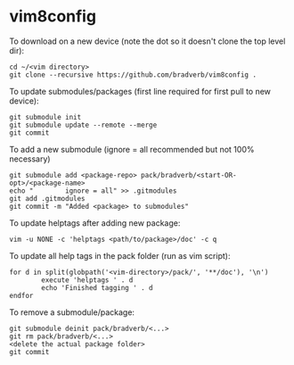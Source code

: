 # vim8config

To download on a new device (note the dot so it doesn't clone the top level dir):
```
cd ~/<vim directory>
git clone --recursive https://github.com/bradverb/vim8config .
```

To update submodules/packages (first line required for first pull to new device):  
```
git submodule init
git submodule update --remote --merge
git commit
```

To add a new submodule (ignore = all recommended but not 100% necessary)
```
git submodule add <package-repo> pack/bradverb/<start-OR-opt>/<package-name>
echo "        ignore = all" >> .gitmodules
git add .gitmodules
git commit -m "Added <package> to submodules"
```

To update helptags after adding new package:  
```
vim -u NONE -c 'helptags <path/to/package>/doc' -c q
```
To update all help tags in the pack folder (run as vim script):
```
for d in split(globpath('<vim-directory>/pack/', '**/doc'), '\n')
        execute 'helptags ' . d
        echo 'Finished tagging ' . d
endfor
```

To remove a submodule/package:  
```
git submodule deinit pack/bradverb/<...>
git rm pack/bradverb/<...>
<delete the actual package folder>
git commit
```
